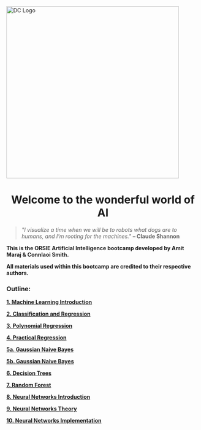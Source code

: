 <img style="width:450px;" src="https://durhamcollege.ca/wp-content/uploads/ai-hub-header.jpg" alt="DC Logo"/>

<h1 style="text-align:center;">Welcome to the wonderful world of AI</h1>

<blockquote><i>"I visualize a time when we will be to robots what dogs are to humans, and I’m rooting for the machines."</i> <strong>– Claude Shannon</blockquote>

This is the ORSIE Artificial Intelligence bootcamp developed by Amit Maraj & Connlaoi Smith. 

All materials used within this bootcamp are credited to their respective authors.


### Outline:

[1. Machine Learning Introduction](https://github.com/maraja/ai-bootcamp/blob/master/Lesson%2001/Lesson1-Classification-and-Regression-Intro.ipynb)

[2. Classification and Regression](https://github.com/maraja/ai-bootcamp/blob/master/Lesson%2002/Lesson2-IPython-and-NumPy.ipynb)

[3. Polynomial Regression](https://github.com/maraja/ai-bootcamp/blob/master/Lesson%2003/Lesson3-Polynomial-Regression.ipynb)

[4. Practical Regression](https://github.com/maraja/ai-bootcamp/blob/master/Lesson%2004/Lesson4-Practically-Applying-Regression.ipynb)

[5a. Gaussian Naive Bayes](https://github.com/maraja/ai-bootcamp/blob/master/Lesson%2005/Lesson5a-GNB-and-Pre-Processing.ipynb)

[5b. Gaussian Naive Bayes](https://github.com/maraja/ai-bootcamp/blob/master/Lesson%2005/Lesson5b-GNB-and-Pre-Processing-Continued.ipynb)

[6. Decision Trees](https://github.com/maraja/ai-bootcamp/blob/master/Lesson%2006/Lesson6-Decision-Trees.ipynb)

[7. Random Forest](https://github.com/maraja/ai-bootcamp/blob/master/Lesson%2007/Lesson7-Random-Forest.ipynb)

[8. Neural Networks Introduction](https://github.com/maraja/ai-bootcamp/blob/master/Lesson%2008/Lesson8-Theory-of-Neural-Networks.ipynb)

[9. Neural Networks Theory](https://github.com/maraja/ai-bootcamp/blob/master/Lesson%2009/Lesson9-Neural-Network-from-Scratch.ipynb)

[10. Neural Networks Implementation](https://github.com/maraja/ai-bootcamp/blob/master/Lesson%2010/Lesson10-Neural-Network-from-Scratch.ipynb)
